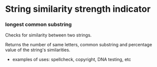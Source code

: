 # String similarity strength indicator
### longest common substring

Checks for similarity between two strings.

Returns the number of same letters, common substring 
and percentage value of the string's similarities.

- examples of uses: spellcheck, copyright, DNA testing, etc
